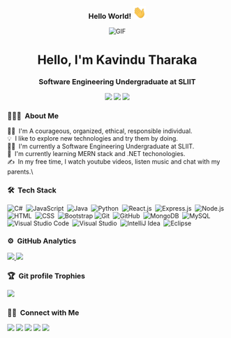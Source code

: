 <div align="center">   <h3>   Hello World! <img src="https://raw.githubusercontent.com/ABSphreak/ABSphreak/master/gifs/Hi.gif" width="30px">  </h3>
<img  alt="GIF" src="https://i.pinimg.com/originals/9e/a7/2e/9ea72ef078139ced289852e8a4ea0c5c.gif" width = 200/>    </div>

<h1 align="center">Hello, I'm Kavindu Tharaka </h1>
<h3 align="center">Software Engineering Undergraduate at SLIIT</h3>

<p align="center">
<img src="https://img.shields.io/badge/Age-24-blue" />
  <img src="https://img.shields.io/badge/Lives-Sri%20Lanka-success" />
  <img src="https://img.shields.io/badge/Languages-English%20%26%20Sinhala-brightgreen" />
</p>
 
### 👨🏻‍💻 &nbsp;About Me

🙋‍♂️  &nbsp;I'm A courageous, organized, ethical, responsible individual.\
💡  &nbsp;I like to explore new technologies and try them by doing.\
👨‍🎓  &nbsp;I'm currently a Software Engineering Undergraduate at SLIIT.\
🌱  &nbsp;I'm currently learning MERN stack and .NET techonologies.\
✍️  &nbsp;In my free time, I watch youtube videos, listen music and chat with my parents.\


### 🛠 &nbsp;Tech Stack

![C#](https://img.shields.io/badge/-C%23-05122A?style=flat&logo=Csharp&logoColor=00599C)&nbsp;
![JavaScript](https://img.shields.io/badge/-JavaScript-05122A?style=flat&logo=javascript)&nbsp;
![Java](https://img.shields.io/badge/-Java-05122A?style=flat&logo=Java&logoColor=FFA518)&nbsp;
![Python](https://img.shields.io/badge/-Python-05122A?style=flat&logo=python)&nbsp;
![React.js](https://img.shields.io/badge/-React.js-05122A?style=flat&logo=react)&nbsp;
![Express.js](https://img.shields.io/badge/-Express.js-05122A?style=flat&logo=express)&nbsp;
![Node.js](https://img.shields.io/badge/-Node.js-05122A?style=flat&logo=node.js)&nbsp;
![HTML](https://img.shields.io/badge/-HTML-05122A?style=flat&logo=HTML5)&nbsp;
![CSS](https://img.shields.io/badge/-CSS-05122A?style=flat&logo=CSS3&logoColor=1572B6)&nbsp;
![Bootstrap](https://img.shields.io/badge/-Bootstrap-05122A?style=flat&logo=bootstrap&logoColor=563D7C)
![Git](https://img.shields.io/badge/-Git-05122A?style=flat&logo=git)&nbsp;
![GitHub](https://img.shields.io/badge/-GitHub-05122A?style=flat&logo=github)&nbsp;
![MongoDB](https://img.shields.io/badge/-MongoDB-05122A?style=flat&logo=MongoDB)&nbsp;
![MySQL](https://img.shields.io/badge/-MySQL-05122A?style=flat&logo=mysql)&nbsp;
![Visual Studio Code](https://img.shields.io/badge/-Visual%20Studio%20Code-05122A?style=flat&logo=visual-studio-code&logoColor=007ACC)&nbsp;
![Visual Studio](https://img.shields.io/badge/-Visual%20Studio-05122A?style=flat&logo=visual-studio&logoColor=6a59cf)&nbsp;
![IntelliJ Idea](https://img.shields.io/badge/-IntelliJ%20IDEA-05122A?style=flat&logo=IntelliJ-IDEA&logoColor=007ACC)&nbsp;
![Eclipse](https://img.shields.io/badge/-Eclipse-05122A?style=flat&logo=eclipse-ide&logoColor=6a59cf)


### ⚙️ &nbsp;GitHub Analytics

<p>
<a href="https://github.com/Kavindu-Tharaka">
  <img height="180em" src="https://github-readme-stats-eight-theta.vercel.app/api?username=Kavindu-Tharaka&show_icons=true&theme=algolia&include_all_commits=true&count_private=true"/>
  <img height="180em" src="https://github-readme-stats-eight-theta.vercel.app/api/top-langs/?username=Kavindu-Tharaka&layout=compact&langs_count=8&theme=algolia"/>
</a>
</p>

### 🏆 &nbsp;Git profile Trophies<br>
<img src="https://github-profile-trophy.vercel.app/?username=OvinduWijethunge&theme=juicyfresh&no-bg=true" />


### 🤝🏻 &nbsp;Connect with Me

<p>
<a href="mailto:kavindu.ktm@gmail.com"><img src="https://img.shields.io/badge/-kavindu.ktm@gmail.com-D14836?style=flat&logo=Gmail&logoColor=white"/></a>
<a href="https://www.linkedin.com/in/kavindu-tharaka/"><img src="https://img.shields.io/badge/-Kavindu%20Tharaka-0077B5?style=flat&logo=Linkedin&logoColor=white"/></a>
<a href="https://www.hackerrank.com/kavindu_tharaka"><img src="https://img.shields.io/badge/-Kavindu%20Tharaka-05122A?style=flat&logo=hackerrank"/></a>
<a href="https://stackoverflow.com/users/12306259/kavindu-tharaka"><img src="https://img.shields.io/badge/-Kavindu%20Tharaka-05122A?style=flat&logo=stackoverflow"/></a>
<a href="https://www.facebook.com/kavindu.tharaka.315"><img src="https://img.shields.io/badge/-Kavindu%20Tharaka-1877F2?style=flat&logo=Facebook&logoColor=white"/></a>
</p>
